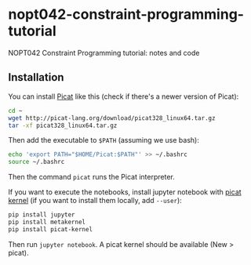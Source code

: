 # nopt042-constraint-programming-tutorial

NOPT042 Constraint Programming tutorial: notes and code

## Installation

You can install [Picat](http://picat-lang.org/) like this (check if there's a newer version of Picat):

```bash
cd ~
wget http://picat-lang.org/download/picat328_linux64.tar.gz
tar -xf picat328_linux64.tar.gz
```

Then add the executable to `$PATH` (assuming we use bash):

```bash
echo 'export PATH="$HOME/Picat:$PATH"' >> ~/.bashrc
source ~/.bashrc
```

Then the command `picat` runs the Picat interpreter.

If you want to execute the notebooks, install jupyter notebook with [picat kernel](https://pypi.org/project/picat-kernel/) (if you want to install them locally, add `--user`):

```bash
pip install jupyter
pip install metakernel
pip install picat-kernel
```

Then run `jupyter notebook`. A picat kernel should be available (New > picat).

